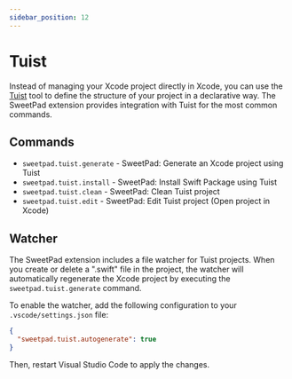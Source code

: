 ```yaml
---
sidebar_position: 12
---
```



# Tuist

Instead of managing your Xcode project directly in Xcode, you can use the [Tuist](https://tuist.io) tool to define the
structure of your project in a declarative way. The SweetPad extension provides integration with Tuist for the most
common commands.

## Commands

- `sweetpad.tuist.generate` - SweetPad: Generate an Xcode project using Tuist
- `sweetpad.tuist.install` - SweetPad: Install Swift Package using Tuist
- `sweetpad.tuist.clean` - SweetPad: Clean Tuist project
- `sweetpad.tuist.edit` - SweetPad: Edit Tuist project (Open project in Xcode)

## Watcher

The SweetPad extension includes a file watcher for Tuist projects. When you create or delete a ".swift" file in the
project, the watcher will automatically regenerate the Xcode project by executing the `sweetpad.tuist.generate` command.

To enable the watcher, add the following configuration to your `.vscode/settings.json` file:

```json title=".vscode/settings.json"
{
  "sweetpad.tuist.autogenerate": true
}
```

Then, restart Visual Studio Code to apply the changes.
